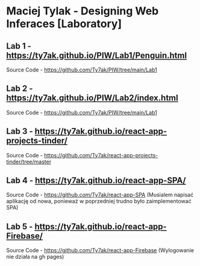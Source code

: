 # Maciej Tylak - Designing Web Inferaces [Laboratory]

## Lab 1 - https://ty7ak.github.io/PIW/Lab1/Penguin.html
Source Code - https://github.com/Ty7ak/PIW/tree/main/Lab1
## Lab 2 - https://ty7ak.github.io/PIW/Lab2/index.html
Source Code - https://github.com/Ty7ak/PIW/tree/main/Lab1
## Lab 3 - https://ty7ak.github.io/react-app-projects-tinder/
Source Code - https://github.com/Ty7ak/react-app-projects-tinder/tree/master
## Lab 4 - https://ty7ak.github.io/react-app-SPA/
Source Code - https://github.com/Ty7ak/react-app-SPA
(Musialem napisać aplikację od nowa, ponieważ w poprzedniej trudno było zaimplementować SPA)
## Lab 5 - https://ty7ak.github.io/react-app-Firebase/
Source Code - https://github.com/Ty7ak/react-app-Firebase
(Wylogowanie nie działa na gh pages)
